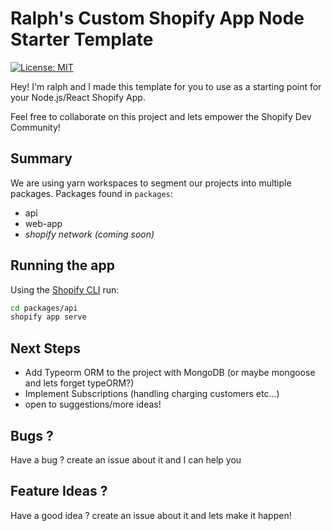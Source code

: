 # Ralph's Custom Shopify App Node Starter Template

[![License: MIT](https://img.shields.io/badge/License-MIT-green.svg)](LICENSE.md)

Hey! I'm ralph and I made this template for you to use as a starting point for your Node.js/React Shopify App.

Feel free to collaborate on this project and lets empower the Shopify Dev Community!

## Summary

We are using yarn workspaces to segment our projects into multiple packages.
Packages found in `packages`:

- api
- web-app
- _shopify network (coming soon)_

## Running the app

Using the [Shopify CLI](https://github.com/Shopify/shopify-cli) run:

```sh
cd packages/api
shopify app serve
```

## Next Steps

- Add Typeorm ORM to the project with MongoDB (or maybe mongoose and lets forget typeORM?)
- Implement Subscriptions (handling charging customers etc...)
- open to suggestions/more ideas!

## Bugs ?

Have a bug ? create an issue about it and I can help you

## Feature Ideas ?

Have a good idea ? create an issue about it and lets make it happen!
